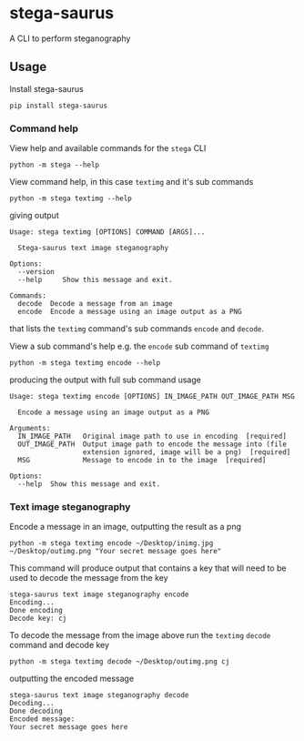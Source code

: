 # stega-saurus
A CLI to perform steganography



## Usage

Install stega-saurus

```
pip install stega-saurus
```

### Command help

View help and available commands for the `stega` CLI

```
python -m stega --help
```

View command help, in this case `textimg` and it's sub commands

```
python -m stega textimg --help
```

giving output

```
Usage: stega textimg [OPTIONS] COMMAND [ARGS]...

  Stega-saurus text image steganography

Options:
  --version
  --help     Show this message and exit.

Commands:
  decode  Decode a message from an image
  encode  Encode a message using an image output as a PNG
```

that lists the `textimg` command's sub commands `encode` and `decode`.

View a sub command's help e.g. the `encode` sub command of `textimg`

```
python -m stega textimg encode --help
``` 

producing the output with full sub command usage

```
Usage: stega textimg encode [OPTIONS] IN_IMAGE_PATH OUT_IMAGE_PATH MSG

  Encode a message using an image output as a PNG

Arguments:
  IN_IMAGE_PATH   Original image path to use in encoding  [required]
  OUT_IMAGE_PATH  Output image path to encode the message into (file
                  extension ignored, image will be a png)  [required]
  MSG             Message to encode in to the image  [required]

Options:
  --help  Show this message and exit.
```


### Text image steganography

Encode a message in an image, outputting the result as a png 

```
python -m stega textimg encode ~/Desktop/inimg.jpg ~/Desktop/outimg.png "Your secret message goes here"
```

This command will produce output that contains a key that will need to be used to decode the message from the key

```
stega-saurus text image steganography encode
Encoding...
Done encoding
Decode key: cj
``` 

To decode the message from the image above run the `textimg`  `decode` command and decode key

```
python -m stega textimg decode ~/Desktop/outimg.png cj
```

outputting the encoded message 

```
stega-saurus text image steganography decode
Decoding...
Done decoding
Encoded message:
Your secret message goes here
```
